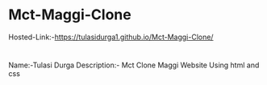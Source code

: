 # Mct-Maggi-Clone
Hosted-Link:-https://tulasidurga1.github.io/Mct-Maggi-Clone/
#
Name:-Tulasi Durga
Description:-
Mct Clone Maggi Website Using html and css
